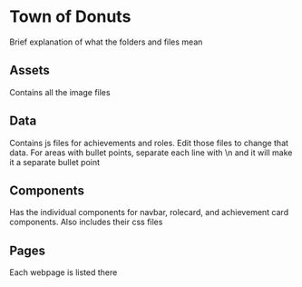 # Town of Donuts
Brief explanation of what the folders and files mean
## Assets
Contains all the image files
## Data
Contains js files for achievements and roles. Edit those files to change that data. For areas with bullet points, separate each line with \n and it will make it a separate bullet point
## Components
Has the individual components for navbar, rolecard, and achievement card components. Also includes their css files
## Pages
Each webpage is listed there
